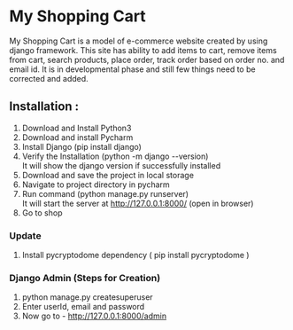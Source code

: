 # My Shopping Cart


My Shopping Cart is a model of e-commerce website created by using django framework. This site has ability to add items to cart, remove items from cart, search products, place order, track order based on order no. and email id. It is in developmental phase and still few things need to be corrected and added. 


## Installation :

1) Download and Install Python3
2) Download and install Pycharm
3) Install Django (pip install django)
4) Verify the Installation (python -m django --version)   
It will show the django version if successfully installed
5) Download and save the project in local storage
6) Navigate to project directory in pycharm
7) Run command (python manage.py runserver)   
It will start the server at http://127.0.0.1:8000/  (open in browser)
8) Go to shop

### Update

1. Install pycryptodome dependency ( pip install pycryptodome )

### Django Admin (Steps for Creation)

1. python manage.py createsuperuser
2. Enter userId, email and password
3. Now go to - http://127.0.0.1:8000/admin
